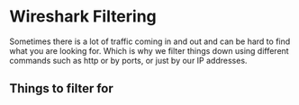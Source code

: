 # Wireshark Filtering

Sometimes there is a lot of traffic coming in and out and can be hard to find what you are looking for. Which is why we filter things down using different commands such as http or by ports, or just by our IP addresses.

## Things to filter for
